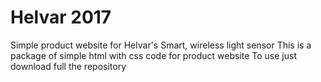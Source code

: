 # Helvar 2017
Simple product website for Helvar's Smart, wireless light sensor
This is a package of simple html with css code for product website
To use just download full the repository
